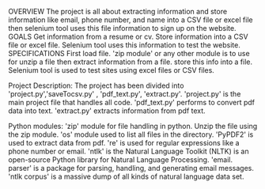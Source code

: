 
OVERVIEW
The project is all about extracting information and store information like email, phone number, and name into a CSV file or excel file then selenium tool uses this file information to sign up on the website.
GOALS
Get information from a resume or cv.
Store information into a CSV file or excel file.
Selenium tool uses this information to test the website.
SPECIFICATIONS
First load file.
'zip module' or any other module is to use for unzip a file
then extract information from a file.
store this info into a file.
Selenium tool is used to test sites using excel files or CSV files.

Project Description:
The project has been divided into 'project.py','saveTocsv.py' , 'pdf_text.py', 'extract.py'.
'project.py' is the main project file that handles all code.
'pdf_text.py' performs to convert pdf data into text.
'extract.py' extracts information from pdf text.

Python modules:
'zip' module for file handling in python.
Unzip the file using the zip module.
'os'  module used to list all files in the directory.
'PyPDF2' is used to extract data from pdf.
're' is used for regular expressions like a phone number or email.
'ntlk' is the Natural Language Toolkit (NLTK) is an open-source Python library for Natural Language Processing. 
'email. parser' is a package for parsing, handling, and generating email messages.
'ntlk corpus' is a massive dump of all kinds of natural language data set.

